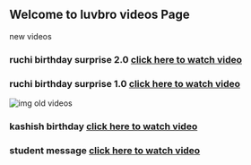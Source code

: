 ## Welcome to luvbro videos Page

new videos

### ruchi birthday surprise 2.0 [click here to watch video](https://youtu.be/rommufXu9Mc)
### ruchi birthday surprise 1.0 [click here to watch video](https://youtu.be/9VLaJSzNm58)
![img](https://youtu.be/rommufXu9Mc)
old videos

### kashish birthday [click here to watch video](https://youtu.be/BiY3KEU4nXQ)
### student message [click here to watch video](https://youtu.be/o4TFlk1RK1s)

